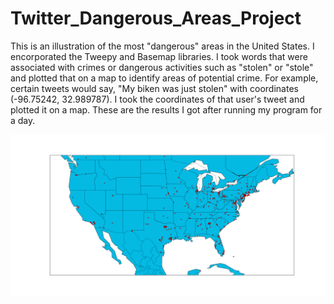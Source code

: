 Twitter_Dangerous_Areas_Project
===============================

This is an illustration of the most "dangerous" areas in the United States. I encorporated the Tweepy and Basemap libraries. I took words that were associated with crimes or dangerous activities such as "stolen" or "stole" and plotted that on a map to identify areas of potential crime. For example, certain tweets would say, "My biken was just stolen" with coordinates (-96.75242, 32.989787). I took the coordinates of that user's tweet and plotted it on a map. These are the results I got after running my program for a day.

![ScreenShot](https://github.com/elmatt/Twitter_Dangerous_Areas_Project/blob/master/figure_1.png)

